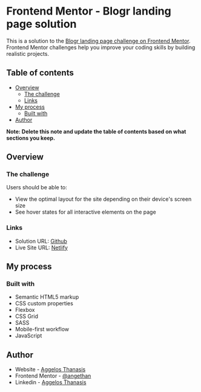 # Frontend Mentor - Blogr landing page solution

This is a solution to the [Blogr landing page challenge on Frontend Mentor](https://www.frontendmentor.io/challenges/blogr-landing-page-EX2RLAApP). Frontend Mentor challenges help you improve your coding skills by building realistic projects.

## Table of contents

- [Overview](#overview)
  - [The challenge](#the-challenge)
  - [Links](#links)
- [My process](#my-process)
  - [Built with](#built-with)
- [Author](#author)

**Note: Delete this note and update the table of contents based on what sections you keep.**

## Overview

### The challenge

Users should be able to:

- View the optimal layout for the site depending on their device's screen size
- See hover states for all interactive elements on the page

### Links

- Solution URL: [Github](https://your-solution-url.com)
- Live Site URL: [Netlify](https://blogr-angethan.netlify.app)

## My process

### Built with

- Semantic HTML5 markup
- CSS custom properties
- Flexbox
- CSS Grid
- SASS
- Mobile-first workflow
- JavaScript

## Author

- Website - [Aggelos Thanasis](https://angethan.netlify.app/)
- Frontend Mentor - [@angethan](https://www.frontendmentor.io/profile/angethan)
- Linkedin - [Aggelos Thanasis](https://www.linkedin.com/in/aggelos-thanasis/)
